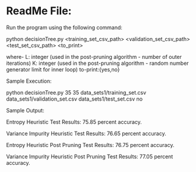 # **ReadMe File:**

Run the program using the following command:

python decisionTree.py <L> <K> <training_set_csv_path> <validation_set_csv_path> <test_set_csv_path> <to_print>

where-
L: integer (used in the post-pruning algorithm - number of outer iterations)
K: integer (used in the post-pruning algorithm - random number generator limit for inner loop)
to-print:{yes,no}

Sample Execution:

python decisionTree.py 35 35 data_sets1/training_set.csv data_sets1/validation_set.csv data_sets1/test_set.csv no

Sample Output:

Entropy Heuristic Test Results: 75.85 percent accuracy.

Variance Impurity Heuristic Test Results: 76.65 percent accuracy.

Entropy Heuristic Post Pruning Test Results: 76.75 percent accuracy.

Variance Impurity Heuristic Post Pruning Test Results: 77.05 percent accuracy.
